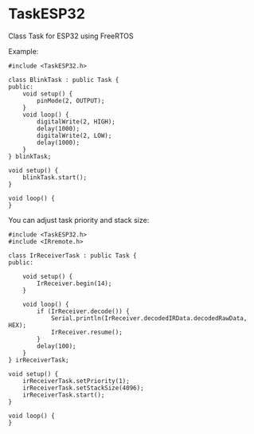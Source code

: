 # TaskESP32
Class Task for ESP32 using FreeRTOS

Example:

	#include <TaskESP32.h>

	class BlinkTask : public Task {
	public:  
		void setup() {      
			pinMode(2, OUTPUT);
		}       
		void loop() {
			digitalWrite(2, HIGH);
			delay(1000);
			digitalWrite(2, LOW);
			delay(1000);
		}
	} blinkTask;
	
	void setup() {
		blinkTask.start();
	}
	
	void loop() {
	}
	

You can adjust task priority and stack size:

	#include <TaskESP32.h>
	#include <IRremote.h>

	class IrReceiverTask : public Task {
	public:
    
		void setup() {
			IrReceiver.begin(14);
		}

		void loop() {
			if (IrReceiver.decode()) {
				Serial.println(IrReceiver.decodedIRData.decodedRawData, HEX);        
				IrReceiver.resume(); 
			}          
			delay(100);
		}
	} irReceiverTask;
	
	void setup() {
		irReceiverTask.setPriority(1);
		irReceiverTask.setStackSize(4096);
		irReceiverTask.start();
	}
	
	void loop() {
	}
